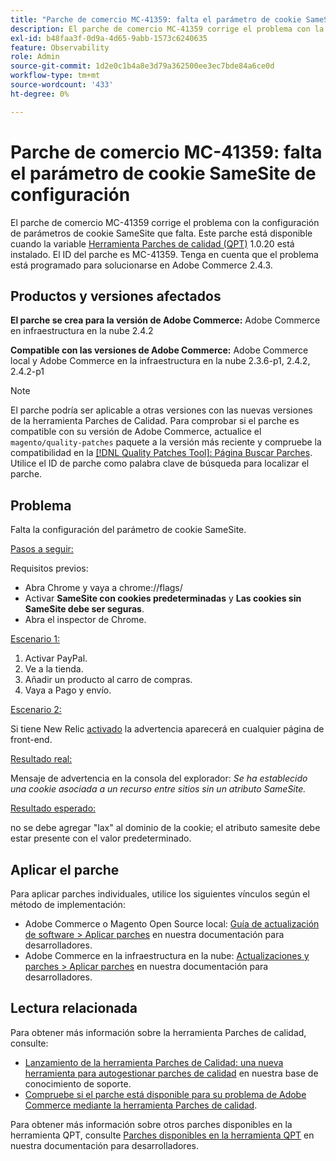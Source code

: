 ```yaml
---
title: "Parche de comercio MC-41359: falta el parámetro de cookie SameSite de la configuración"
description: El parche de comercio MC-41359 corrige el problema con la configuración de parámetros de cookie SameSite que falta. Este parche está disponible cuando está instalada la [Quality Patches Tool (QPT)](/help/announcements/adobe-commerce-announcements/magento-quality-patches-released-new-tool-to-self-serve-quality-patches.md) 1.0.20. El ID del parche es MC-41359. Tenga en cuenta que el problema está programado para solucionarse en Adobe Commerce 2.4.3.
exl-id: b48faa3f-0d9a-4d65-9abb-1573c6240635
feature: Observability
role: Admin
source-git-commit: 1d2e0c1b4a8e3d79a362500ee3ec7bde84a6ce0d
workflow-type: tm+mt
source-wordcount: '433'
ht-degree: 0%

---
```


# Parche de comercio MC-41359: falta el parámetro de cookie SameSite de configuración

El parche de comercio MC-41359 corrige el problema con la configuración de parámetros de cookie SameSite que falta. Este parche está disponible cuando la variable [Herramienta Parches de calidad (QPT)](/help/announcements/adobe-commerce-announcements/magento-quality-patches-released-new-tool-to-self-serve-quality-patches.md) 1.0.20 está instalado. El ID del parche es MC-41359. Tenga en cuenta que el problema está programado para solucionarse en Adobe Commerce 2.4.3.

## Productos y versiones afectados

**El parche se crea para la versión de Adobe Commerce:** Adobe Commerce en infraestructura en la nube 2.4.2

**Compatible con las versiones de Adobe Commerce:** Adobe Commerce local y Adobe Commerce en la infraestructura en la nube 2.3.6-p1, 2.4.2, 2.4.2-p1

>[!NOTE]
>
>El parche podría ser aplicable a otras versiones con las nuevas versiones de la herramienta Parches de Calidad. Para comprobar si el parche es compatible con su versión de Adobe Commerce, actualice el `magento/quality-patches` paquete a la versión más reciente y compruebe la compatibilidad en la [[!DNL Quality Patches Tool]: Página Buscar Parches](https://devdocs.magento.com/quality-patches/tool.html#patch-grid). Utilice el ID de parche como palabra clave de búsqueda para localizar el parche.

## Problema

Falta la configuración del parámetro de cookie SameSite.

<u>Pasos a seguir:</u>

Requisitos previos:

* Abra Chrome y vaya a chrome://flags/
* Activar **SameSite con cookies predeterminadas** y **Las cookies sin SameSite debe ser seguras**.
* Abra el inspector de Chrome.

<u>Escenario 1:</u>

1. Activar PayPal.
1. Ve a la tienda.
1. Añadir un producto al carro de compras.
1. Vaya a Pago y envío.

<u>Escenario 2:</u>

Si tiene New Relic [activado](https://docs.magento.com/user-guide/reports/new-relic-reporting.html) la advertencia aparecerá en cualquier página de front-end.

<u>Resultado real:</u>

Mensaje de advertencia en la consola del explorador: *Se ha establecido una cookie asociada a un recurso entre sitios sin un atributo SameSite.*

<u>Resultado esperado:</u>

no se debe agregar &quot;lax&quot; al dominio de la cookie; el atributo samesite debe estar presente con el valor predeterminado.

## Aplicar el parche

Para aplicar parches individuales, utilice los siguientes vínculos según el método de implementación:

* Adobe Commerce o Magento Open Source local: [Guía de actualización de software > Aplicar parches](https://devdocs.magento.com/guides/v2.4/comp-mgr/patching/mqp.html) en nuestra documentación para desarrolladores.
* Adobe Commerce en la infraestructura en la nube: [Actualizaciones y parches > Aplicar parches](https://devdocs.magento.com/cloud/project/project-patch.html) en nuestra documentación para desarrolladores.

## Lectura relacionada

Para obtener más información sobre la herramienta Parches de calidad, consulte:

* [Lanzamiento de la herramienta Parches de Calidad: una nueva herramienta para autogestionar parches de calidad](/help/announcements/adobe-commerce-announcements/magento-quality-patches-released-new-tool-to-self-serve-quality-patches.md) en nuestra base de conocimiento de soporte.
* [Compruebe si el parche está disponible para su problema de Adobe Commerce mediante la herramienta Parches de calidad](/help/support-tools/patches-available-in-qpt-tool/check-patch-for-magento-issue-with-magento-quality-patches.md).

Para obtener más información sobre otros parches disponibles en la herramienta QPT, consulte [Parches disponibles en la herramienta QPT](https://devdocs.magento.com/quality-patches/tool.html#patch-grid) en nuestra documentación para desarrolladores.
